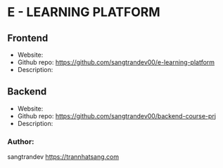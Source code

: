 # E - LEARNING PLATFORM

## Frontend
+ Website: 
+ Github repo: https://github.com/sangtrandev00/e-learning-platform
+ Description: 

## Backend 
+ Website: 
+ Github repo: https://github.com/sangtrandev00/backend-course-prj
+ Description: 

### Author:
sangtrandev
https://trannhatsang.com 